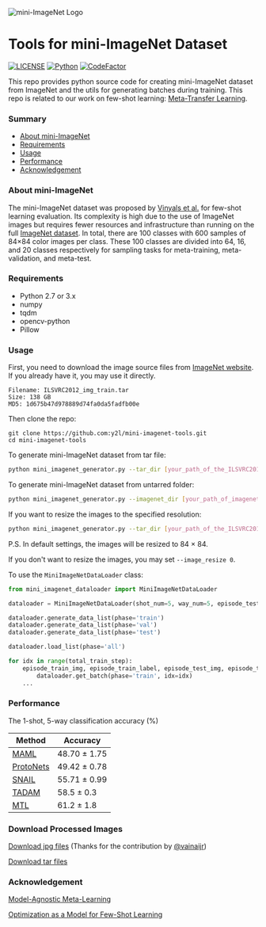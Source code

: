 ![mini-ImageNet Logo](https://github.com/y2l/mini-imagenet-tools/blob/master/mini-imagenet.png)
# Tools for mini-ImageNet Dataset

[![LICENSE](https://img.shields.io/github/license/y2l/mini-imagenet-tools.svg)](https://github.com/y2l/meta-transfer-learning-tensorflow/blob/master/LICENSE)
[![Python](https://img.shields.io/badge/python-2.7-blue.svg)](https://www.python.org/)
[![CodeFactor](https://www.codefactor.io/repository/github/y2l/mini-imagenet-tools/badge)](https://www.codefactor.io/repository/github/y2l/mini-imagenet-tools)

This repo provides python source code for creating mini-ImageNet dataset from ImageNet and the utils for generating batches during training. This repo is related to our work on few-shot learning: [Meta-Transfer Learning](https://github.com/y2l/meta-transfer-learning-tensorflow).


### Summary

* [About mini-ImageNet](#about-mini-ImageNet)
* [Requirements](#requirements)
* [Usage](#usage)
* [Performance](#performance)
* [Acknowledgement](#acknowledgement)

### About mini-ImageNet

The mini-ImageNet dataset was proposed by [Vinyals et al.](http://papers.nips.cc/paper/6385-matching-networks-for-one-shot-learning.pdf) for few-shot learning evaluation. Its complexity is high due to the use of ImageNet images but requires fewer resources and infrastructure than running on the full [ImageNet dataset](https://arxiv.org/pdf/1409.0575.pdf). In total, there are 100 classes with 600 samples of 84×84 color images per class. These 100 classes are divided into 64, 16, and 20 classes respectively for sampling tasks for meta-training, meta-validation, and meta-test.

### Requirements

- Python 2.7 or 3.x
- numpy
- tqdm
- opencv-python
- Pillow

### Usage 
First, you need to download the image source files from [ImageNet website](http://www.image-net.org/challenges/LSVRC/2012/). If you already have it, you may use it directly.
```
Filename: ILSVRC2012_img_train.tar
Size: 138 GB
MD5: 1d675b47d978889d74fa0da5fadfb00e
```
Then clone the repo:
```
git clone https://github.com:y2l/mini-imagenet-tools.git
cd mini-imagenet-tools
```
To generate mini-ImageNet dataset from tar file:
```bash
python mini_imagenet_generator.py --tar_dir [your_path_of_the_ILSVRC2012_img_train.tar]
```
To generate mini-ImageNet dataset from untarred folder:
```bash
python mini_imagenet_generator.py --imagenet_dir [your_path_of_imagenet_folder]
```
If you want to resize the images to the specified resolution:
```bash
python mini_imagenet_generator.py --tar_dir [your_path_of_the_ILSVRC2012_img_train.tar] --image_resize 100
```
P.S. In default settings, the images will be resized to 84 × 84. 

If you don't want to resize the images, you may set ```--image_resize 0```.

To use the ```MiniImageNetDataLoader``` class:
```python
from mini_imagenet_dataloader import MiniImageNetDataLoader

dataloader = MiniImageNetDataLoader(shot_num=5, way_num=5, episode_test_sample_num=15)

dataloader.generate_data_list(phase='train')
dataloader.generate_data_list(phase='val')
dataloader.generate_data_list(phase='test')

dataloader.load_list(phase='all')

for idx in range(total_train_step):
    episode_train_img, episode_train_label, episode_test_img, episode_test_label = \
        dataloader.get_batch(phase='train', idx=idx)
    ...
```
### Performance
The 1-shot, 5-way classification accuracy (%)

|Method|Accuracy|
|---|---|
|[MAML](https://arxiv.org/pdf/1703.03400.pdf)| 48.70 ± 1.75|
|[ProtoNets](http://papers.nips.cc/paper/6996-prototypical-networks-for-few-shot-learning.pdf)| 49.42 ± 0.78 |
|[SNAIL](https://openreview.net/pdf?id=B1DmUzWAW)| 55.71 ± 0.99 |
|[TADAM](https://arxiv.org/pdf/1805.10123.pdf)| 58.5 ± 0.3 |
|[MTL](https://arxiv.org/pdf/1812.02391.pdf)| 61.2 ± 1.8 |

### Download Processed Images 

[Download jpg files](https://drive.google.com/open?id=137M9jEv8nw0agovbUiEN_fPl_waJ2jIj) (Thanks for the contribution by [@vainaijr](https://github.com/vainaijr))

[Download tar files](https://meta-transfer-learning.yaoyao-liu.com/download/)


### Acknowledgement
[Model-Agnostic Meta-Learning](https://github.com/cbfinn/maml)

[Optimization as a Model for Few-Shot Learning](https://github.com/gitabcworld/FewShotLearning)
